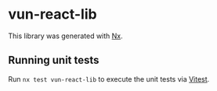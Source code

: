 # vun-react-lib

This library was generated with [Nx](https://nx.dev).

## Running unit tests

Run `nx test vun-react-lib` to execute the unit tests via [Vitest](https://vitest.dev/).
